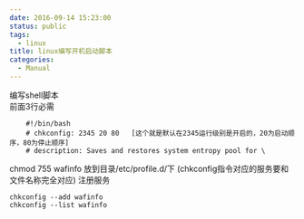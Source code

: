 ```yaml
---
date: 2016-09-14 15:23:00
status: public
tags:
  - linux
title: linux编写开机启动脚本
categories:
  - Manual
---
```


编写shell脚本	
前面3行必需

        #!/bin/bash
        # chkconfig: 2345 20 80   [这个就是默认在2345运行级别是开启的，20为启动顺序，80为停止顺序]
        # description: Saves and restores system entropy pool for \
    
chmod 755 wafinfo
放到目录/etc/profile.d/下
(chkconfig指令对应的服务要和文件名称完全对应)
注册服务

    chkconfig --add wafinfo
    chkconfig --list wafinfo